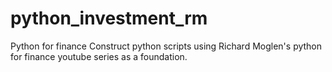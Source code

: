 # python_investment_rm
Python for finance
Construct python scripts using Richard Moglen's python for finance youtube series as a foundation.
